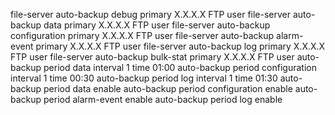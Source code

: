  file-server auto-backup debug primary X.X.X.X FTP user
 file-server auto-backup data primary X.X.X.X FTP user 
 file-server auto-backup configuration primary X.X.X.X FTP user
 file-server auto-backup alarm-event primary X.X.X.X FTP user
 file-server auto-backup log primary X.X.X.X FTP user
 file-server auto-backup bulk-stat primary X.X.X.X FTP user
 auto-backup period data interval 1 time 01:00 
 auto-backup period configuration interval 1 time 00:30 
 auto-backup period log interval 1 time 01:30 
 auto-backup period data enable
 auto-backup period configuration enable
 auto-backup period alarm-event enable
 auto-backup period log enable
